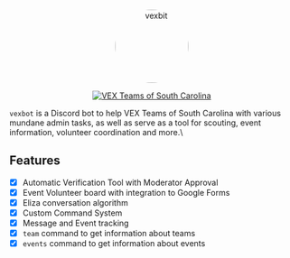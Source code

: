 <div align="center">
  <br />
  <p>
    <a href="https://discord.gg/W9EcfQW"><img src="https://cdn.discordapp.com/icons/310820885240217600/5c40b50a159efa10dfff51f99e14a2e0.png" width="130" alt="vexbit" style="border-radius: 100%"/></a>
  </p>
  <p>
    <a href="https://discord.gg/W9EcfQW"><img src="https://discordapp.com/api/guilds/310820885240217600/embed.png" alt="VEX Teams of South Carolina" /></a>
  </p>
</div>

`vexbot` is a Discord bot to help VEX Teams of South Carolina with various mundane admin tasks, as well as serve as a tool for scouting, event information, volunteer coordination and more.\

## Features

- [x] Automatic Verification Tool with Moderator Approval
- [x] Event Volunteer board with integration to Google Forms
- [x] Eliza conversation algorithm
- [x] Custom Command System
- [x] Message and Event tracking
- [x] `team` command to get information about teams
- [x] `events` command to get information about events
